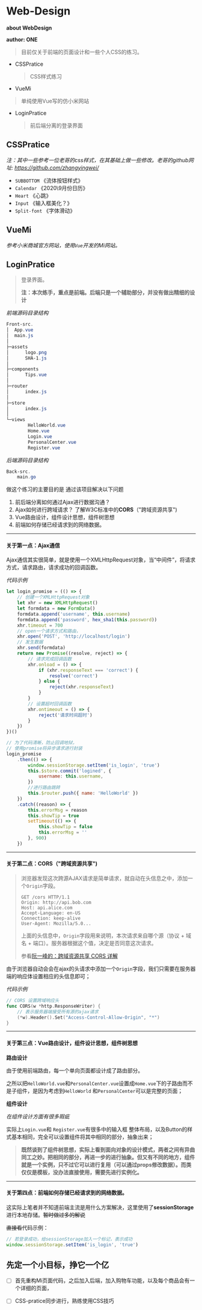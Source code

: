 # Web-Design

**about WebDesign**     

**author: ONE**

> 目前仅关于前端的页面设计和一些个人CSS的练习。

- CSSPratice

  > CSS样式练习

-  VueMi

  > 单纯使用Vue写的仿小米网站

- LoginPratice

  > 前后端分离的登录界面

## CSSPratice

*注：其中一些参考一位老哥的css样式，在其基础上做一些修改。老哥的github网址: https://github.com/zhangyingwei/*

- `SUBBOTTOM`  《流体按钮样式》
- `Calendar` 《2020\9月份日历》
- `Heart`  《心跳》
- `Input` 《输入框美化？》
- `Split-font`  《字体滑动》

## VueMi

*参考小米商城官方网站，使用`Vue`开发的Mi网站。*



## LoginPratice

> 登录界面。
>
> **注：本次练手，重点是前端。后端只是一个辅助部分，并没有做出精细的设计**

*前端源码目录结构*

```powershell
Front-src.
│  App.vue
│  main.js
│
├─assets
│      logo.png
│      SHA-1.js
│
├─components
│      Tips.vue
│
├─router
│      index.js
│
├─store
│      index.js
│
└─views
        HelloWorld.vue
        Home.vue
        Login.vue
        PersonalCenter.vue
        Register.vue
```

*后端源码目录结构*

```powershell
Back-src.
	main.go
```



做这个练习的主要目的是 通过该项目解决以下问题

1. 前后端分离如何通过Ajax进行数据沟通？
2. Ajax如何进行跨域请求？ 了解W3C标准中的**CORS**（"跨域资源共享")
3. Vue路由设计，组件设计思想，组件树思想
4. 前端如何存储已经请求到的网络数据。

****

#### 关于第一点：Ajax通信

Ajax通信其实很简单，就是使用一个XMLHttpRequest对象，当“中间件”，将请求方式，请求路由，请求成功的回调函数。

*代码示例*

```js
let login_promise = (() => {
    // 创建一个XMLHttpRequest对象
    let xhr = new XMLHttpRequest()
    let formdata = new FormData()
    formdata.append('username', this.username)
    formdata.append('password', hex_sha1(this.password))
    xhr.timeout = 700
    // open一个请求方式和路由，
    xhr.open('POST', 'http://localhost/login')
    // 发生数据
    xhr.send(formdata)
    return new Promise((resolve, reject) => {
        // 请求完成回调函数
        xhr.onload = () => {
            if (xhr.responseText === 'correct') {
                resolve('correct')
            } else {
                reject(xhr.responseText)
            }
        }
        // 设置超时回调函数
        xhr.ontimeout = () => {
            reject('请求时间超时')
        }
    })
})()

// 为了代码清晰，防止回调地狱，
// 使用promise将异步请求进行封装
login_promise
    .then(() => {
        window.sessionStorage.setItem('is_login', 'true')
        this.$store.commit('logined', {
            username: this.username,
        })
        //进行路由跳转
        this.$router.push({ name: 'HelloWorld' })
    })
    .catch((reason) => {
        this.errorMsg = reason
        this.showTip = true
        setTimeout(() => {
            this.showTip = false
            this.errorMsg = ''
        }, 900)
    })
```

****

#### 关于第二点：CORS（"跨域资源共享")

> 浏览器发现这次跨源AJAX请求是简单请求，就自动在头信息之中，添加一个`Origin`字段。
>
> ```http
> GET /cors HTTP/1.1
> Origin: http://api.bob.com
> Host: api.alice.com
> Accept-Language: en-US
> Connection: keep-alive
> User-Agent: Mozilla/5.0...
> ```
>
> 上面的头信息中，`Origin`字段用来说明，本次请求来自哪个源（协议 + 域名 + 端口）。服务器根据这个值，决定是否同意这次请求。 
>
> 参看[阮一峰的：跨域资源共享 CORS 详解](http://www.ruanyifeng.com/blog/2016/04/cors.html)

由于浏览器自动会会在ajax的头请求中添加一个`Origin`字段，我们只需要在服务器端的响应体设置相应的头信息即可；

*代码示例*

```go
// CORS 设置跨域响应头
func CORS(w *http.ResponseWriter) {
    // 表示服务器端接受所有源的ajax请求
	(*w).Header().Set("Access-Control-Allow-Origin", "*")
}
```

****

#### 关于第三点：Vue路由设计，组件设计思想，组件树思想

**路由设计**

由于使用前端路由，每一个单向页面都设计成了路由部分。

之所以把`HelloWorld.vue`和`PersonalCenter.vue`设置成`Home.vue`下的子路由而不是子组件，是因为考虑到`HelloWorld` 和`PersonalCenter`可以是完整的页面；

**组件设计**

*在组件设计方面有很多瑕疵*

实际上`Login.vue`和 `Register.vue`有很多中的输入框 整体布局，以及Button的样式基本相同，完全可以设置组件将其中相同的部分，抽象出来；

> **既然谈到了组件树思想，实际上看到面向对象的设计模式，两者之间有异曲同工之妙。把相同的部分，再进一步的进行抽象。但又有不同的地方，组件就是一个实例，只不过它可以进行复用（可以通过props修改数据）。而类仅仅是模板，没办法直接使用，需要先进行实例化。**

****

#### 关于第四点：前端如何存储已经请求到的网络数据。

这实际上笔者并不知道前端主流是用什么方案解决，这里使用了**sessionStorage**进行本地存储。~~暂时做过多的解说~~

~~直接看~~代码示例：

```js
// 若登录成功，给sessionStorage加入一个标记，表示成功
window.sessionStorage.setItem('is_login', 'true')
```





## 先定一个小目标，挣它一个亿

- [ ] 首先重构Mi页面代码，之后加入后端，加入购物车功能，以及每个商品会有一个详细的页面，
- [ ] CSS-pratice同步进行，熟练使用CSS技巧



